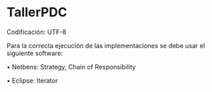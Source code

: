 # TallerPDC

Codificación: UTF-8

Para la correcta ejecución de las implementaciones se debe usar el siguiente software:

  • Netbens: Strategy, Chain of Responsibility
  
  • Eclipse: Iterator
